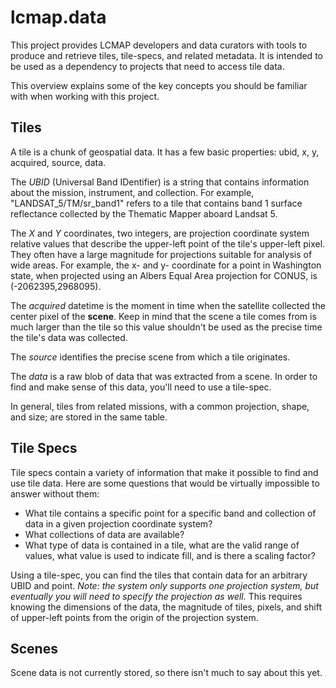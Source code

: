 # lcmap.data

This project provides LCMAP developers and data curators with tools to produce
and retrieve tiles, tile-specs, and related metadata. It is intended to be used
as a dependency to projects that need to access tile data.

This overview explains some of the key concepts you should be familiar with
when working with this project.

## Tiles

A tile is a chunk of geospatial data. It has a few basic properties: ubid, x,
y, acquired, source, data.

The *UBID* (Universal Band IDentifier) is a string that contains information
about the mission, instrument, and collection. For example,
"LANDSAT_5\/TM\/sr_band1" refers to a tile that contains band 1 surface
reflectance collected by the Thematic Mapper aboard Landsat 5.

The *X* and *Y* coordinates,  two integers, are projection coordinate system
relative values that describe the upper-left point of the tile's upper-left
pixel. They often have a large magnitude for projections suitable for analysis
of wide areas. For example, the x- and y- coordinate for a point in Washington
state, when projected using an Albers Equal Area projection for CONUS, is
(-2062395,2968095).

The _acquired_ datetime is the moment in time when the satellite collected the
center pixel of the **scene**. Keep in mind that the scene a tile comes from is
much larger than the tile so this value shouldn't be used as the precise time
the tile's data was collected.

The _source_ identifies the precise scene from which a tile originates.

The _data_ is a raw blob of data that was extracted from a scene. In order to
find and make sense of this data, you'll need to use a tile-spec.

In general, tiles from related missions, with a common projection, shape, and
size; are stored in the same table.

## Tile Specs

Tile specs contain a variety of information that make it possible to find and
use tile data. Here are some questions that would be virtually impossible to
answer without them:

- What tile contains a specific point for a specific band and collection of
  data in a given projection coordinate system?
- What collections of data are available?
- What type of data is contained in a tile, what are the valid range of values,
  what value is used to indicate fill, and is there a scaling factor?

Using a tile-spec, you can find the tiles that contain data for an arbitrary
UBID and point. _Note: the system only supports one projection system, but
eventually you will need to specify the projection as well._ This requires
knowing the dimensions of the data, the magnitude of tiles, pixels, and shift
of upper-left points from the origin of the projection system.

## Scenes

Scene data is not currently stored, so there isn't much to say about this yet.

